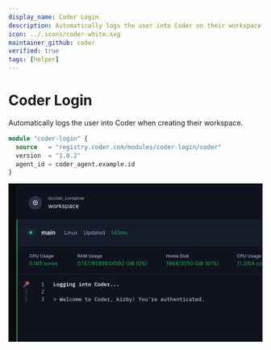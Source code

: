 ```yaml
---
display_name: Coder Login
description: Automatically logs the user into Coder on their workspace
icon: ../.icons/coder-white.svg
maintainer_github: coder
verified: true
tags: [helper]
---
```


# Coder Login

Automatically logs the user into Coder when creating their workspace.

```tf
module "coder-login" {
  source   = "registry.coder.com/modules/coder-login/coder"
  version  = "1.0.2"
  agent_id = coder_agent.example.id
}
```

![Coder Login Logs](../.images/coder-login.png)
